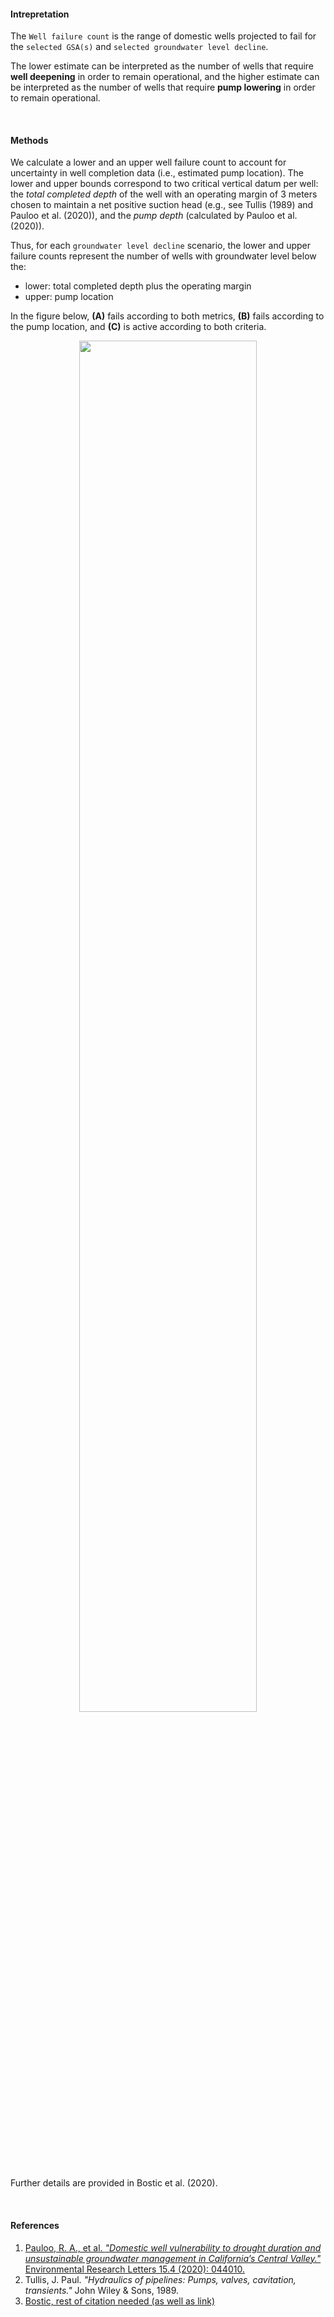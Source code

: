 <link rel="stylesheet" href="https://use.fontawesome.com/releases/v5.14.0/css/all.css" integrity="sha384-gfdkjb5BdAXd+lj+gudLWI+BXq4IuLW5IT+brZEZsLFm++aCMlF1V92rMkPaX4PP" crossorigin="anonymous">

#### <i class="fas fa-angle-double-right fa-lg"></i> **Intrepretation**  

The `Well failure count` is the range of domestic wells projected to fail for the `selected GSA(s)` and `selected groundwater level decline`.  

The lower estimate can be interpreted as the number of wells that require **well deepening** in order to remain operational, and the higher estimate can be interpreted as the number of wells that require **pump lowering** in order to remain operational.  

<br>

#### <i class="fas fa-angle-double-right fa-lg"></i> **Methods**  

We calculate a lower and an upper well failure count to account for uncertainty in well completion data (i.e., estimated pump location). The lower and upper bounds correspond to two critical vertical datum per well: the *total completed depth* of the well with an operating margin of 3 meters chosen to maintain a net positive suction head (e.g., see Tullis (1989) and Pauloo et al. (2020)), and the *pump depth* (calculated by Pauloo et al. (2020)).  

Thus, for each `groundwater level decline` scenario, the lower and upper failure counts represent the number of wells with groundwater level below the:  

* lower: total completed depth plus the operating margin  
* upper: pump location  

In the figure below, **(A)** fails according to both metrics, **(B)** fails according to the pump location, and **(C)** is active according to both criteria.  

<center>
  <img src="etc/well_failure.png" style="width: 75%">
</center>

Further details are provided in Bostic et al. (2020).  

<br>

#### <i class="fas fa-angle-double-right fa-lg"></i> **References**

1. [Pauloo, R. A., et al. _"Domestic well vulnerability to drought duration and unsustainable groundwater management in California’s Central Valley."_ Environmental Research Letters 15.4 (2020): 044010.](https://doi.org/10.1088/1748-9326/ab6f10)  
2. Tullis, J. Paul. _"Hydraulics of pipelines: Pumps, valves, cavitation, transients."_ John Wiley & Sons, 1989.  
3. [Bostic, rest of citation needed (as well as link)](link)  

